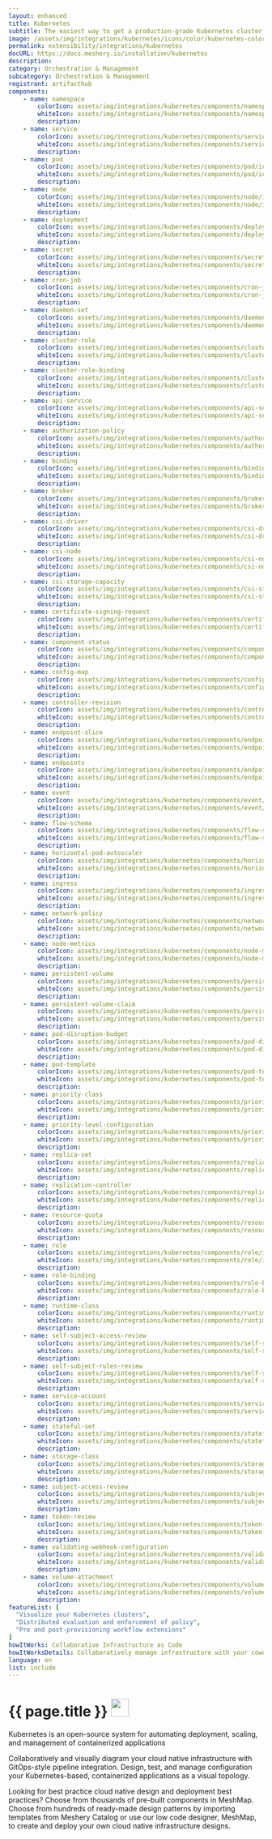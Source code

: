 ```yaml
---
layout: enhanced
title: Kubernetes
subtitle: The easiest way to get a production-grade Kubernetes cluster up and running
image: /assets/img/integrations/kubernetes/icons/color/kubernetes-color.svg
permalink: extensibility/integrations/kubernetes
docURL: https://docs.meshery.io/installation/kubernetes
description: 
category: Orchestration & Management
subcategory: Orchestration & Management
registrant: artifacthub
components: 
	- name: namespace
		colorIcon: assets/img/integrations/kubernetes/components/namespace/icons/color/namespace-color.svg
		whiteIcon: assets/img/integrations/kubernetes/components/namespace/icons/white/namespace-white.svg
		description: 
	- name: service
		colorIcon: assets/img/integrations/kubernetes/components/service/icons/color/service-color.svg
		whiteIcon: assets/img/integrations/kubernetes/components/service/icons/white/service-white.svg
		description: 
	- name: pod
		colorIcon: assets/img/integrations/kubernetes/components/pod/icons/color/pod-color.svg
		whiteIcon: assets/img/integrations/kubernetes/components/pod/icons/white/pod-white.svg
		description: 
	- name: node
		colorIcon: assets/img/integrations/kubernetes/components/node/icons/color/node-color.svg
		whiteIcon: assets/img/integrations/kubernetes/components/node/icons/white/node-white.svg
		description: 
	- name: deployment
		colorIcon: assets/img/integrations/kubernetes/components/deployment/icons/color/deployment-color.svg
		whiteIcon: assets/img/integrations/kubernetes/components/deployment/icons/white/deployment-white.svg
		description: 
	- name: secret
		colorIcon: assets/img/integrations/kubernetes/components/secret/icons/color/secret-color.svg
		whiteIcon: assets/img/integrations/kubernetes/components/secret/icons/white/secret-white.svg
		description: 
	- name: cron-job
		colorIcon: assets/img/integrations/kubernetes/components/cron-job/icons/color/cron-job-color.svg
		whiteIcon: assets/img/integrations/kubernetes/components/cron-job/icons/white/cron-job-white.svg
		description: 
	- name: daemon-set
		colorIcon: assets/img/integrations/kubernetes/components/daemon-set/icons/color/daemon-set-color.svg
		whiteIcon: assets/img/integrations/kubernetes/components/daemon-set/icons/white/daemon-set-white.svg
		description: 
	- name: cluster-role
		colorIcon: assets/img/integrations/kubernetes/components/cluster-role/icons/color/cluster-role-color.svg
		whiteIcon: assets/img/integrations/kubernetes/components/cluster-role/icons/white/cluster-role-white.svg
		description: 
	- name: cluster-role-binding
		colorIcon: assets/img/integrations/kubernetes/components/cluster-role-binding/icons/color/cluster-role-binding-color.svg
		whiteIcon: assets/img/integrations/kubernetes/components/cluster-role-binding/icons/white/cluster-role-binding-white.svg
		description: 
	- name: api-service
		colorIcon: assets/img/integrations/kubernetes/components/api-service/icons/color/api-service-color.svg
		whiteIcon: assets/img/integrations/kubernetes/components/api-service/icons/white/api-service-white.svg
		description: 
	- name: authorization-policy
		colorIcon: assets/img/integrations/kubernetes/components/authorization-policy/icons/color/authorization-policy-color.svg
		whiteIcon: assets/img/integrations/kubernetes/components/authorization-policy/icons/white/authorization-policy-white.svg
		description: 
	- name: binding
		colorIcon: assets/img/integrations/kubernetes/components/binding/icons/color/binding-color.svg
		whiteIcon: assets/img/integrations/kubernetes/components/binding/icons/white/binding-white.svg
		description: 
	- name: broker
		colorIcon: assets/img/integrations/kubernetes/components/broker/icons/color/broker-color.svg
		whiteIcon: assets/img/integrations/kubernetes/components/broker/icons/white/broker-white.svg
		description: 
	- name: csi-driver
		colorIcon: assets/img/integrations/kubernetes/components/csi-driver/icons/color/csi-driver-color.svg
		whiteIcon: assets/img/integrations/kubernetes/components/csi-driver/icons/white/csi-driver-white.svg
		description: 
	- name: csi-node
		colorIcon: assets/img/integrations/kubernetes/components/csi-node/icons/color/csi-node-color.svg
		whiteIcon: assets/img/integrations/kubernetes/components/csi-node/icons/white/csi-node-white.svg
		description: 
	- name: csi-storage-capacity
		colorIcon: assets/img/integrations/kubernetes/components/csi-storage-capacity/icons/color/csi-storage-capacity-color.svg
		whiteIcon: assets/img/integrations/kubernetes/components/csi-storage-capacity/icons/white/csi-storage-capacity-white.svg
		description: 
	- name: certificate-signing-request
		colorIcon: assets/img/integrations/kubernetes/components/certificate-signing-request/icons/color/certificate-signing-request-color.svg
		whiteIcon: assets/img/integrations/kubernetes/components/certificate-signing-request/icons/white/certificate-signing-request-white.svg
		description: 
	- name: component-status
		colorIcon: assets/img/integrations/kubernetes/components/component-status/icons/color/component-status-color.svg
		whiteIcon: assets/img/integrations/kubernetes/components/component-status/icons/white/component-status-white.svg
		description: 
	- name: config-map
		colorIcon: assets/img/integrations/kubernetes/components/config-map/icons/color/config-map-color.svg
		whiteIcon: assets/img/integrations/kubernetes/components/config-map/icons/white/config-map-white.svg
		description: 
	- name: controller-revision
		colorIcon: assets/img/integrations/kubernetes/components/controller-revision/icons/color/controller-revision-color.svg
		whiteIcon: assets/img/integrations/kubernetes/components/controller-revision/icons/white/controller-revision-white.svg
		description: 
	- name: endpoint-slice
		colorIcon: assets/img/integrations/kubernetes/components/endpoint-slice/icons/color/endpoint-slice-color.svg
		whiteIcon: assets/img/integrations/kubernetes/components/endpoint-slice/icons/white/endpoint-slice-white.svg
		description: 
	- name: endpoints
		colorIcon: assets/img/integrations/kubernetes/components/endpoints/icons/color/endpoints-color.svg
		whiteIcon: assets/img/integrations/kubernetes/components/endpoints/icons/white/endpoints-white.svg
		description: 
	- name: event
		colorIcon: assets/img/integrations/kubernetes/components/event/icons/color/event-color.svg
		whiteIcon: assets/img/integrations/kubernetes/components/event/icons/white/event-white.svg
		description: 
	- name: flow-schema
		colorIcon: assets/img/integrations/kubernetes/components/flow-schema/icons/color/flow-schema-color.svg
		whiteIcon: assets/img/integrations/kubernetes/components/flow-schema/icons/white/flow-schema-white.svg
		description: 
	- name: horizontal-pod-autoscaler
		colorIcon: assets/img/integrations/kubernetes/components/horizontal-pod-autoscaler/icons/color/horizontal-pod-autoscaler-color.svg
		whiteIcon: assets/img/integrations/kubernetes/components/horizontal-pod-autoscaler/icons/white/horizontal-pod-autoscaler-white.svg
		description: 
	- name: ingress
		colorIcon: assets/img/integrations/kubernetes/components/ingress/icons/color/ingress-color.svg
		whiteIcon: assets/img/integrations/kubernetes/components/ingress/icons/white/ingress-white.svg
		description: 
	- name: network-policy
		colorIcon: assets/img/integrations/kubernetes/components/network-policy/icons/color/network-policy-color.svg
		whiteIcon: assets/img/integrations/kubernetes/components/network-policy/icons/white/network-policy-white.svg
		description: 
	- name: node-metrics
		colorIcon: assets/img/integrations/kubernetes/components/node-metrics/icons/color/node-metrics-color.svg
		whiteIcon: assets/img/integrations/kubernetes/components/node-metrics/icons/white/node-metrics-white.svg
		description: 
	- name: persistent-volume
		colorIcon: assets/img/integrations/kubernetes/components/persistent-volume/icons/color/persistent-volume-color.svg
		whiteIcon: assets/img/integrations/kubernetes/components/persistent-volume/icons/white/persistent-volume-white.svg
		description: 
	- name: persistent-volume-claim
		colorIcon: assets/img/integrations/kubernetes/components/persistent-volume-claim/icons/color/persistent-volume-claim-color.svg
		whiteIcon: assets/img/integrations/kubernetes/components/persistent-volume-claim/icons/white/persistent-volume-claim-white.svg
		description: 
	- name: pod-disruption-budget
		colorIcon: assets/img/integrations/kubernetes/components/pod-disruption-budget/icons/color/pod-disruption-budget-color.svg
		whiteIcon: assets/img/integrations/kubernetes/components/pod-disruption-budget/icons/white/pod-disruption-budget-white.svg
		description: 
	- name: pod-template
		colorIcon: assets/img/integrations/kubernetes/components/pod-template/icons/color/pod-template-color.svg
		whiteIcon: assets/img/integrations/kubernetes/components/pod-template/icons/white/pod-template-white.svg
		description: 
	- name: priority-class
		colorIcon: assets/img/integrations/kubernetes/components/priority-class/icons/color/priority-class-color.svg
		whiteIcon: assets/img/integrations/kubernetes/components/priority-class/icons/white/priority-class-white.svg
		description: 
	- name: priority-level-configuration
		colorIcon: assets/img/integrations/kubernetes/components/priority-level-configuration/icons/color/priority-level-configuration-color.svg
		whiteIcon: assets/img/integrations/kubernetes/components/priority-level-configuration/icons/white/priority-level-configuration-white.svg
		description: 
	- name: replica-set
		colorIcon: assets/img/integrations/kubernetes/components/replica-set/icons/color/replica-set-color.svg
		whiteIcon: assets/img/integrations/kubernetes/components/replica-set/icons/white/replica-set-white.svg
		description: 
	- name: replication-controller
		colorIcon: assets/img/integrations/kubernetes/components/replication-controller/icons/color/replication-controller-color.svg
		whiteIcon: assets/img/integrations/kubernetes/components/replication-controller/icons/white/replication-controller-white.svg
		description: 
	- name: resource-quota
		colorIcon: assets/img/integrations/kubernetes/components/resource-quota/icons/color/resource-quota-color.svg
		whiteIcon: assets/img/integrations/kubernetes/components/resource-quota/icons/white/resource-quota-white.svg
		description: 
	- name: role
		colorIcon: assets/img/integrations/kubernetes/components/role/icons/color/role-color.svg
		whiteIcon: assets/img/integrations/kubernetes/components/role/icons/white/role-white.svg
		description: 
	- name: role-binding
		colorIcon: assets/img/integrations/kubernetes/components/role-binding/icons/color/role-binding-color.svg
		whiteIcon: assets/img/integrations/kubernetes/components/role-binding/icons/white/role-binding-white.svg
		description: 
	- name: runtime-class
		colorIcon: assets/img/integrations/kubernetes/components/runtime-class/icons/color/runtime-class-color.svg
		whiteIcon: assets/img/integrations/kubernetes/components/runtime-class/icons/white/runtime-class-white.svg
		description: 
	- name: self-subject-access-review
		colorIcon: assets/img/integrations/kubernetes/components/self-subject-access-review/icons/color/self-subject-access-review-color.svg
		whiteIcon: assets/img/integrations/kubernetes/components/self-subject-access-review/icons/white/self-subject-access-review-white.svg
		description: 
	- name: self-subject-rules-review
		colorIcon: assets/img/integrations/kubernetes/components/self-subject-rules-review/icons/color/self-subject-rules-review-color.svg
		whiteIcon: assets/img/integrations/kubernetes/components/self-subject-rules-review/icons/white/self-subject-rules-review-white.svg
		description: 
	- name: service-account
		colorIcon: assets/img/integrations/kubernetes/components/service-account/icons/color/service-account-color.svg
		whiteIcon: assets/img/integrations/kubernetes/components/service-account/icons/white/service-account-white.svg
		description: 
	- name: stateful-set
		colorIcon: assets/img/integrations/kubernetes/components/stateful-set/icons/color/stateful-set-color.svg
		whiteIcon: assets/img/integrations/kubernetes/components/stateful-set/icons/white/stateful-set-white.svg
		description: 
	- name: storage-class
		colorIcon: assets/img/integrations/kubernetes/components/storage-class/icons/color/storage-class-color.svg
		whiteIcon: assets/img/integrations/kubernetes/components/storage-class/icons/white/storage-class-white.svg
		description: 
	- name: subject-access-review
		colorIcon: assets/img/integrations/kubernetes/components/subject-access-review/icons/color/subject-access-review-color.svg
		whiteIcon: assets/img/integrations/kubernetes/components/subject-access-review/icons/white/subject-access-review-white.svg
		description: 
	- name: token-review
		colorIcon: assets/img/integrations/kubernetes/components/token-review/icons/color/token-review-color.svg
		whiteIcon: assets/img/integrations/kubernetes/components/token-review/icons/white/token-review-white.svg
		description: 
	- name: validating-webhook-configuration
		colorIcon: assets/img/integrations/kubernetes/components/validating-webhook-configuration/icons/color/validating-webhook-configuration-color.svg
		whiteIcon: assets/img/integrations/kubernetes/components/validating-webhook-configuration/icons/white/validating-webhook-configuration-white.svg
		description: 
	- name: volume-attachment
		colorIcon: assets/img/integrations/kubernetes/components/volume-attachment/icons/color/volume-attachment-color.svg
		whiteIcon: assets/img/integrations/kubernetes/components/volume-attachment/icons/white/volume-attachment-white.svg
		description: 
featureList: [
  "Visualize your Kubernetes clusters",
  "Distributed evaluation and enforcement of policy",
  "Pre and post-provisioning workflow extensions"
]
howItWorks: Collaborative Infrastructure as Code
howItWorksDetails: Collaboratively manage infrastructure with your coworkers synchronously sharing the same designs.
language: en
list: include
---
```

<h1>{{ page.title }} <img src="{{ page.image }}" style="width: 35px; height: 35px;" /></h1>

<p>
Kubernetes is an open-source system for automating deployment, scaling, and management of containerized applications
</p>
<p>
    Collaboratively and visually diagram your cloud native infrastructure with GitOps-style pipeline integration. Design, test, and manage configuration your Kubernetes-based, containerized applications as a visual topology.
</p>
<p>
    Looking for best practice cloud native design and deployment best practices? Choose from thousands of pre-built components in MeshMap. Choose from hundreds of ready-made design patterns by importing templates from Meshery Catalog or use our low code designer, MeshMap, to create and deploy your own cloud native infrastructure designs.
</p>
